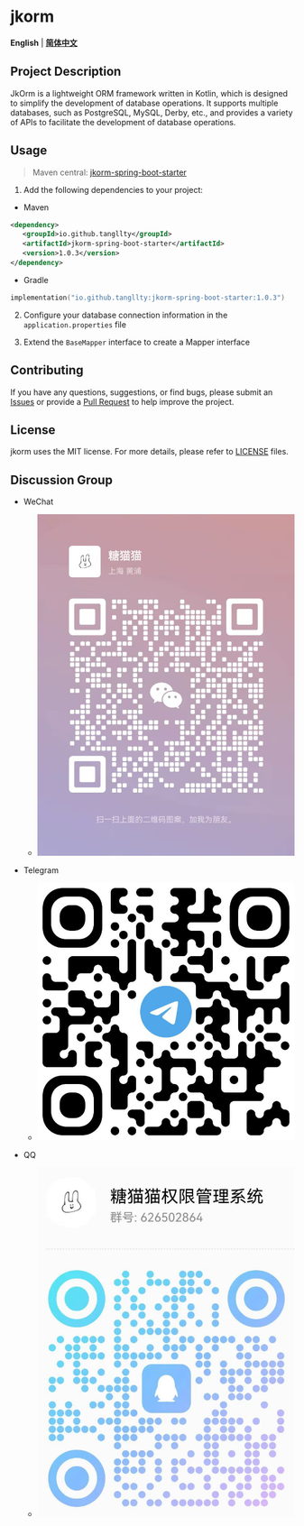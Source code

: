 # jkorm

**English** | [**简体中文**](./README.zh.md)

## Project Description

JkOrm is a lightweight ORM framework written in Kotlin, which is designed to simplify the development of database operations. It supports multiple databases, such as PostgreSQL, MySQL, Derby, etc., and provides a variety of APIs to facilitate the development of database operations.

## Usage

 > Maven central: [jkorm-spring-boot-starter](https://central.sonatype.com/artifact/io.github.tangllty/jkorm-spring-boot-starter)

 1. Add the following dependencies to your project:

 * Maven

```xml
<dependency>
   <groupId>io.github.tangllty</groupId>
   <artifactId>jkorm-spring-boot-starter</artifactId>
   <version>1.0.3</version>
</dependency>
```

 * Gradle

```kts
implementation("io.github.tangllty:jkorm-spring-boot-starter:1.0.3")
```

 2. Configure your database connection information in the `application.properties` file

 3. Extend the `BaseMapper` interface to create a Mapper interface

## Contributing

If you have any questions, suggestions, or find bugs, please submit an [Issues](https://github.com/tangllty/jkorm/issues/new) or provide a [Pull Request](https://github.com/tangllty/jkorm/pull/new) to help improve the project.

## License

jkorm uses the MIT license. For more details, please refer to [LICENSE](https://github.com/tangllty/jkorm/blob/master/LICENSE) files.

## Discussion Group

- WeChat

    - ![WeChat](https://github.com/tangllty/tang-docs/raw/master/docs/public/wechat.png)
- Telegram

    - ![Telegram](https://github.com/tangllty/tang-docs/raw/master/docs/public/telegram.png)
- QQ

    - ![QQ](https://github.com/tangllty/tang-docs/raw/master/docs/public/qq.png)

